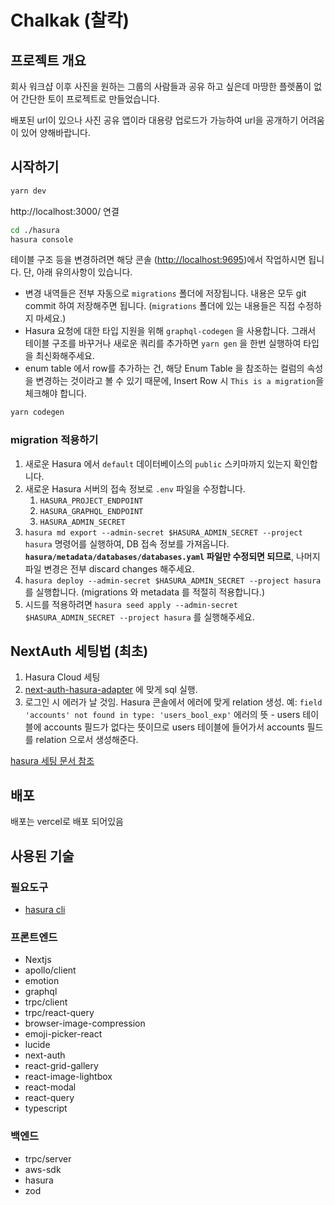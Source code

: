 # Chalkak (찰칵)

## 프로젝트 개요

회사 워크샵 이후 사진을 원하는 그룹의 사람들과 공유 하고 싶은데 마땅한 플렛폼이 없어 간단한 토이 프로젝트로 만들었습니다.

배포된 url이 있으나 사진 공유 앱이라 대용량 업로드가 가능하여 url을 공개하기 어려움이 있어 양해바랍니다.

## 시작하기

```bash
yarn dev
```

http://localhost:3000/ 연결

```bash
cd ./hasura
hasura console
```

테이블 구조 등을 변경하려면 해당 콘솔 (<http://localhost:9695>)에서 작업하시면 됩니다. 단, 아래 유의사항이 있습니다.

- 변경 내역들은 전부 자동으로 `migrations` 폴더에 저장됩니다. 내용은 모두 git commit 하여 저장해주면 됩니다. (`migrations` 폴더에 있는 내용들은 직접 수정하지 마세요.)
- Hasura 요청에 대한 타입 지원을 위해 `graphql-codegen` 을 사용합니다. 그래서 테이블 구조를 바꾸거나 새로운 쿼리를 추가하면 `yarn gen` 을 한번 실행하여 타입을 최신화해주세요.
- enum table 에서 row를 추가하는 건, 해당 Enum Table 을 참조하는 컬럼의 속성을 변경하는 것이라고 볼 수 있기 때문에, Insert Row 시 `This is a migration`을 체크해야 합니다.

```bash
yarn codegen

```

### migration 적용하기

1. 새로운 Hasura 에서 `default` 데이터베이스의 `public` 스키마까지 있는지 확인합니다.
1. 새로운 Hasura 서버의 접속 정보로 `.env` 파일을 수정합니다.
   1. `HASURA_PROJECT_ENDPOINT`
   2. `HASURA_GRAPHQL_ENDPOINT`
   3. `HASURA_ADMIN_SECRET`
1. `hasura md export --admin-secret $HASURA_ADMIN_SECRET --project hasura` 명령어를 실행하여, DB 접속 정보를 가져옵니다. **`hasura/metadata/databases/databases.yaml` 파일만 수정되면 되므로**, 나머지 파일 변경은 전부 discard changes 해주세요.
1. `hasura deploy --admin-secret $HASURA_ADMIN_SECRET --project hasura` 를 실행합니다. (migrations 와 metadata 를 적절히 적용합니다.)
1. 시드를 적용하려면 `hasura seed apply --admin-secret $HASURA_ADMIN_SECRET --project hasura` 를 실행해주세요.

## NextAuth 세팅법 (최초)

1. Hasura Cloud 세팅
1. [next-auth-hasura-adapter](https://github.com/AmruthPillai/next-auth-hasura-adapter/blob/main/src/data/nextauth.sql) 에 맞게 sql 실행.
1. 로그인 시 에러가 날 것임. Hasura 콘솔에서 에러에 맞게 relation 생성. 예: `field 'accounts' not found in type: 'users_bool_exp'` 에러의 뜻 - users 테이블에 accounts 필드가 없다는 뜻이므로 users 테이블에 들어가서 accounts 필드를 relation 으로서 생성해준다.

[hasura 세팅 문서 참조](https://hasura.io/learn/graphql/hasura-authentication/integrations/nextjs-auth/)

## 배포

배포는 vercel로 배포 되어있음

## 사용된 기술

### 필요도구

- [hasura cli](https://hasura.io/docs/latest/hasura-cli/install-hasura-cli/)

### 프론트엔드

- Nextjs
- apollo/client
- emotion
- graphql
- trpc/client
- trpc/react-query
- browser-image-compression
- emoji-picker-react
- lucide
- next-auth
- react-grid-gallery
- react-image-lightbox
- react-modal
- react-query
- typescript

### 백엔드

- trpc/server
- aws-sdk
- hasura
- zod
